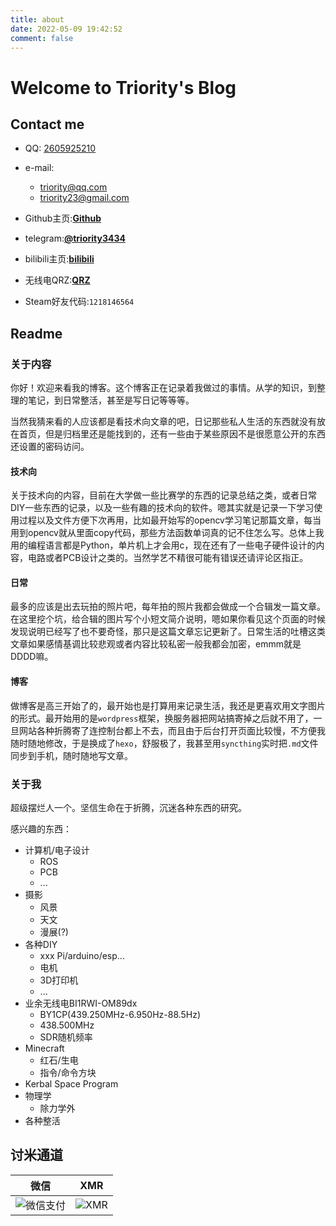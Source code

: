 ```yaml
---
title: about
date: 2022-05-09 19:42:52
comment: false
---
```


<div name="我是墙" id="recent-posts">
  <!-- id=>type  recent-posts=>name    -->
  <div name="我是画框">
    <div name="我是纸">
      <!--这里通过js挂载githubcalendar，也就是画画-->
    </div>
  </div>
</div>

# Welcome to Triority's Blog
## Contact me
+ QQ:  [2605925210](tencent://AddContact/?fromId=45&fromSubId=1&subcmd=all&uin=2605925210&website=www.oicqzone.com)

+ e-mail:  
  + [triority@qq.com](mailto:triority@qq.com)
  + [triority23@gmail.com](mailto:triority23@gmail.com)

+ Github主页:**[Github](https://github.com/Triority)** 

+ telegram:**[@triority3434](https://t.me/triority3434)**

+ bilibili主页:**[bilibili](https://space.bilibili.com/162010648)**

+ 无线电QRZ:**[QRZ](https://www.qrz.com/db/bi1rwi)**

+ Steam好友代码:`1218146564`


## Readme
### 关于内容
你好！欢迎来看我的博客。这个博客正在记录着我做过的事情。从学的知识，到整理的笔记，到日常整活，甚至是写日记等等等。

当然我猜来看的人应该都是看技术向文章的吧，日记那些私人生活的东西就没有放在首页，但是归档里还是能找到的，还有一些由于某些原因不是很愿意公开的东西还设置的密码访问。
#### 技术向
关于技术向的内容，目前在大学做一些比赛学的东西的记录总结之类，或者日常DIY一些东西的记录，以及一些有趣的技术向的软件。嗯其实就是记录一下学习使用过程以及文件方便下次再用，比如最开始写的opencv学习笔记那篇文章，每当用到opencv就从里面copy代码，那些方法函数单词真的记不住怎么写。总体上我用的编程语言都是Python，单片机上才会用c，现在还有了一些电子硬件设计的内容，电路或者PCB设计之类的。当然学艺不精很可能有错误还请评论区指正。
#### 日常
最多的应该是出去玩拍的照片吧，每年拍的照片我都会做成一个合辑发一篇文章。在这里挖个坑，给合辑的图片写个小短文简介说明，嗯如果你看见这个页面的时候发现说明已经写了也不要奇怪，那只是这篇文章忘记更新了。日常生活的吐槽这类文章如果感情基调比较悲观或者内容比较私密一般我都会加密，emmm就是DDDD嘛。
#### 博客
做博客是高三开始了的，最开始也是打算用来记录生活，我还是更喜欢用文字图片的形式。最开始用的是`wordpress`框架，换服务器把网站搞寄掉之后就不用了，一旦网站各种折腾寄了连控制台都上不去，而且由于后台打开页面比较慢，不方便我随时随地修改，于是换成了`hexo`，舒服极了，我甚至用`syncthing`实时把`.md`文件同步到手机，随时随地写文章。
### 关于我
超级摆烂人一个。坚信生命在于折腾，沉迷各种东西的研究。

感兴趣的东西：
+ 计算机/电子设计
  + ROS
  + PCB
  + ...
+ 摄影
  + 风景
  + 天文
  + 漫展(?)
+ 各种DIY
  + xxx Pi/arduino/esp...
  + 电机
  + 3D打印机
  + ...
+ 业余无线电BI1RWI-OM89dx
  + BY1CP(439.250MHz-6.950Hz-88.5Hz)
  + 438.500MHz
  + SDR随机频率
+ Minecraft
  + 红石/生电
  + 指令/命令方块
+ Kerbal Space Program
+ 物理学
  + 除力学外
+ 各种整活

## 讨米通道

| **微信**  | **XMR**  |
| :------------: | :------------: |
| ![微信支付](/img/wx.png)  | ![XMR](/img/XMR.png)  |
